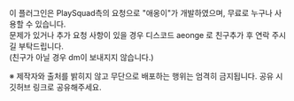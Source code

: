 이 플러그인은 PlaySquad측의 요청으로 "애옹이"가 개발하였으며, 무료로 누구나 사용할 수 있습니다.<br>
문제가 있거나 추가 요청 사항이 있을 경우 디스코드 aeonge 로 친구추가 후 연락 주시길 부탁드립니다.<br>
(친구가 아닐 경우 dm이 보내지지 않습니다.)<br>

※ 제작자와 출처를 밝히지 않고 무단으로 배포하는 행위는 엄격히 금지됩니다. 공유 시 깃허브 링크로 공유해주세요.
